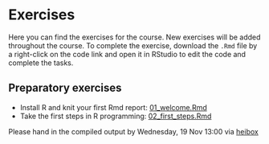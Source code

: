 # Exercises
Here you can find the exercises for the course. New exercises will be added throughout the course. To complete the exercise, download the `.Rmd` file by a right-click on the code link and open it in RStudio to edit the code and complete the tasks.


## Preparatory exercises

- Install R and knit your first Rmd report: 
[01_welcome.Rmd](0_preparations/01_welcome.Rmd)
- Take the first steps in R programming:  [02_first_steps.Rmd](0_preparations/02_first_steps.Rmd)

Please hand in the compiled output by Wednesday, 19 Nov 13:00 via [heibox](https://heibox.uni-heidelberg.de/u/d/3fc775beeacb4bcba12b/)

